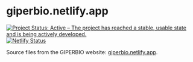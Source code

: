 # giperbio.netlify.app

<!-- badges: start -->

[![Project Status: Active – The project has reached a stable, usable state and is being actively developed.](https://www.repostatus.org/badges/latest/active.svg)](https://www.repostatus.org/#active)
[![Netlify Status](https://api.netlify.com/api/v1/badges/a8764f8c-28d9-4f0d-a609-e0e7a8729882/deploy-status)](https://app.netlify.com/sites/giperbio/deploys)
<!-- badges: end -->

Source files from the GIPERBIO website: [giperbio.netlify.app](https://giperbio.netlify.app/).
